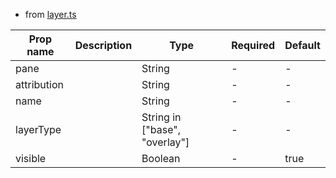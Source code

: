 - from [layer.ts](https://github.com/vue-leaflet/vue-leaflet/blob/master/src/functions/layer.ts)

| Prop name   | Description | Type                          | Required | Default |
| ----------- | ----------- | ----------------------------- | -------- | ------- |
| pane        |             | String                        | -        | -       |
| attribution |             | String                        | -        | -       |
| name        |             | String                        | -        | -       |
| layerType   |             | String in ["base", "overlay"] | -        | -       |
| visible     |             | Boolean                       | -        | true    |

<!--@include: ./component-props.md-->
